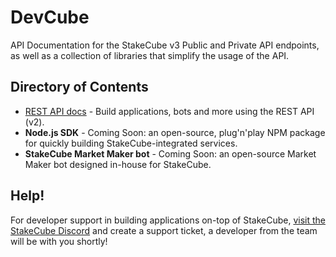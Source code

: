 # DevCube
API Documentation for the StakeCube v3 Public and Private API endpoints, as well as a collection of libraries that simplify the usage of the API.

## Directory of Contents
- [REST API docs](https://github.com/JSKitty/DevCube/blob/master/REST-API.md) - Build applications, bots and more using the REST API (v2).
- **Node.js SDK** - Coming Soon: an open-source, plug'n'play NPM package for quickly building StakeCube-integrated services.
- **StakeCube Market Maker bot** - Coming Soon: an open-source Market Maker bot designed in-house for StakeCube.

## Help!
For developer support in building applications on-top of StakeCube, [visit the StakeCube Discord](https://discord.gg/buBjVpy) and create a support ticket, a developer from the team will be with you shortly!
